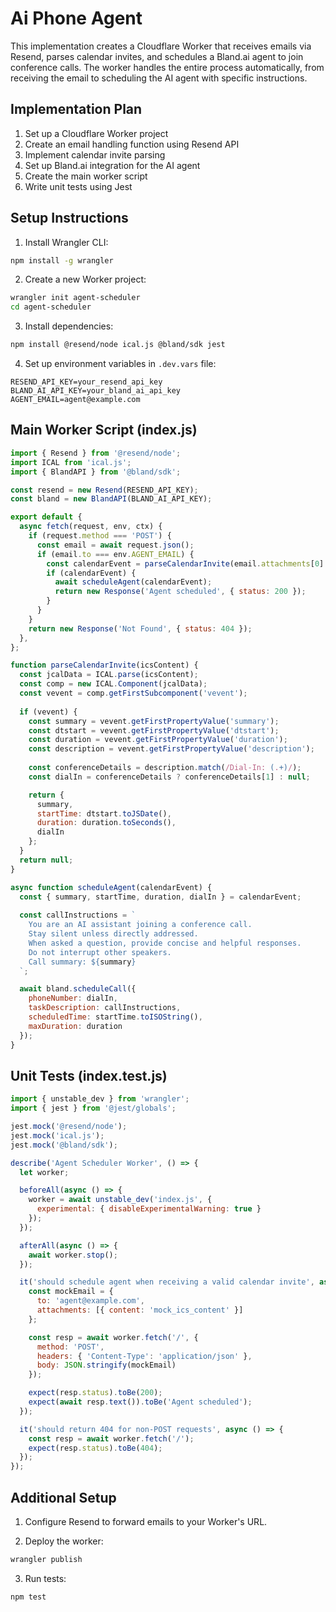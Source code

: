 # Ai Phone Agent

This implementation creates a Cloudflare Worker that receives emails via Resend, parses calendar invites, and schedules a Bland.ai agent to join conference calls. The worker handles the entire process automatically, from receiving the email to scheduling the AI agent with specific instructions.

## Implementation Plan

1. Set up a Cloudflare Worker project
2. Create an email handling function using Resend API
3. Implement calendar invite parsing
4. Set up Bland.ai integration for the AI agent
5. Create the main worker script
6. Write unit tests using Jest

## Setup Instructions

1. Install Wrangler CLI:
```bash
npm install -g wrangler
```

2. Create a new Worker project:
```bash
wrangler init agent-scheduler
cd agent-scheduler
```

3. Install dependencies:
```bash
npm install @resend/node ical.js @bland/sdk jest
```

4. Set up environment variables in `.dev.vars` file:
```
RESEND_API_KEY=your_resend_api_key
BLAND_AI_API_KEY=your_bland_ai_api_key
AGENT_EMAIL=agent@example.com
```

## Main Worker Script (index.js)

```javascript
import { Resend } from '@resend/node';
import ICAL from 'ical.js';
import { BlandAPI } from '@bland/sdk';

const resend = new Resend(RESEND_API_KEY);
const bland = new BlandAPI(BLAND_AI_API_KEY);

export default {
  async fetch(request, env, ctx) {
    if (request.method === 'POST') {
      const email = await request.json();
      if (email.to === env.AGENT_EMAIL) {
        const calendarEvent = parseCalendarInvite(email.attachments[0].content);
        if (calendarEvent) {
          await scheduleAgent(calendarEvent);
          return new Response('Agent scheduled', { status: 200 });
        }
      }
    }
    return new Response('Not Found', { status: 404 });
  },
};

function parseCalendarInvite(icsContent) {
  const jcalData = ICAL.parse(icsContent);
  const comp = new ICAL.Component(jcalData);
  const vevent = comp.getFirstSubcomponent('vevent');
  
  if (vevent) {
    const summary = vevent.getFirstPropertyValue('summary');
    const dtstart = vevent.getFirstPropertyValue('dtstart');
    const duration = vevent.getFirstPropertyValue('duration');
    const description = vevent.getFirstPropertyValue('description');
    
    const conferenceDetails = description.match(/Dial-In: (.+)/);
    const dialIn = conferenceDetails ? conferenceDetails[1] : null;

    return {
      summary,
      startTime: dtstart.toJSDate(),
      duration: duration.toSeconds(),
      dialIn
    };
  }
  return null;
}

async function scheduleAgent(calendarEvent) {
  const { summary, startTime, duration, dialIn } = calendarEvent;
  
  const callInstructions = `
    You are an AI assistant joining a conference call.
    Stay silent unless directly addressed.
    When asked a question, provide concise and helpful responses.
    Do not interrupt other speakers.
    Call summary: ${summary}
  `;

  await bland.scheduleCall({
    phoneNumber: dialIn,
    taskDescription: callInstructions,
    scheduledTime: startTime.toISOString(),
    maxDuration: duration
  });
}
```

## Unit Tests (index.test.js)

```javascript
import { unstable_dev } from 'wrangler';
import { jest } from '@jest/globals';

jest.mock('@resend/node');
jest.mock('ical.js');
jest.mock('@bland/sdk');

describe('Agent Scheduler Worker', () => {
  let worker;

  beforeAll(async () => {
    worker = await unstable_dev('index.js', {
      experimental: { disableExperimentalWarning: true }
    });
  });

  afterAll(async () => {
    await worker.stop();
  });

  it('should schedule agent when receiving a valid calendar invite', async () => {
    const mockEmail = {
      to: 'agent@example.com',
      attachments: [{ content: 'mock_ics_content' }]
    };

    const resp = await worker.fetch('/', {
      method: 'POST',
      headers: { 'Content-Type': 'application/json' },
      body: JSON.stringify(mockEmail)
    });

    expect(resp.status).toBe(200);
    expect(await resp.text()).toBe('Agent scheduled');
  });

  it('should return 404 for non-POST requests', async () => {
    const resp = await worker.fetch('/');
    expect(resp.status).toBe(404);
  });
});
```

## Additional Setup

1. Configure Resend to forward emails to your Worker's URL.

2. Deploy the worker:
```bash
wrangler publish
```

3. Run tests:
```bash
npm test
```
